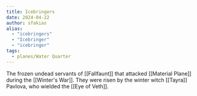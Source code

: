 ```yaml
---
title: Icebringers
date: 2024-04-22
author: sfakias
alias:
  - "icebringers" 
  - "Icebringer"
  - "icebringer"
tags:
  - planes/Water Quarter
---
```


The frozen undead servants of [[Fallfaunt]] that attacked [[Material Plane]] during the [[Winter's War]]. They were risen by the winter witch [[Tayra]] Pavlova, who wielded the [[Eye of Veth]].